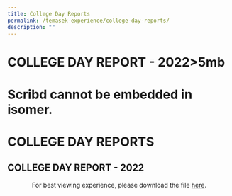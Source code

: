 ```yaml
---
title: College Day Reports
permalink: /temasek-experience/college-day-reports/
description: ""
---
```

# COLLEGE DAY REPORT - 2022>5mb
# Scribd cannot be embedded in isomer.
# COLLEGE DAY REPORTS

## COLLEGE DAY REPORT - 2022

<center>For best viewing experience, please download the file <a href="" target="_blank">here</a>.</center>